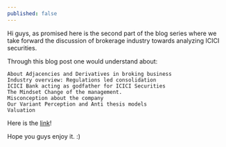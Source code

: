 ```yaml
---
published: false
---
```

Hi guys, as promised here is the second part of the blog series where we take forward the discussion of brokerage industry towards analyzing ICICI securities.

Through this blog post one would understand about:

    About Adjacencies and Derivatives in broking business
    Industry overview: Regulations led consolidation
    ICICI Bank acting as godfather for ICICI Securities
    The Mindset Change of the management.
    Misconception about the company
    Our Variant Perception and Anti thesis models
    Valuation

Here is the [link](https://soic.in/blog-description/icicisecurtities)!

Hope you guys enjoy it. :)
